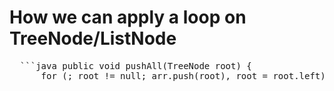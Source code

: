 # How we can apply a loop on TreeNode/ListNode
<pre>  ```java public void pushAll(TreeNode root) {
      for (; root != null; arr.push(root), root = root.left); } ``` </pre>

